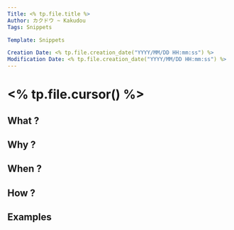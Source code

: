 ```yaml
---
Title: <% tp.file.title %>
Author: カクドウ ~ Kakudou
Tags: Snippets

Template: Snippets

Creation Date: <% tp.file.creation_date("YYYY/MM/DD HH:mm:ss") %>
Modification Date: <% tp.file.creation_date("YYYY/MM/DD HH:mm:ss") %>
---
```


# <% tp.file.cursor() %>

## What ?

## Why ?

## When ?

## How ?

## Examples


